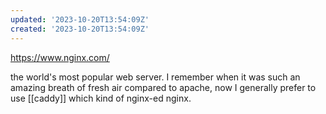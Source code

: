 ```yaml
---
updated: '2023-10-20T13:54:09Z'
created: '2023-10-20T13:54:09Z'
---
```

https://www.nginx.com/

the world's most popular web server. I remember when it was such an amazing breath of fresh air compared to apache, now I generally prefer to use [[caddy]] which kind of nginx-ed nginx.
